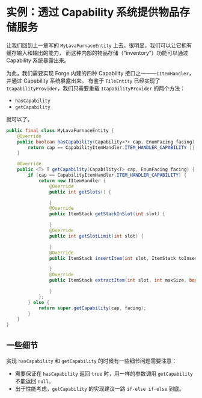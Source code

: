 # 实例：透过 Capability 系统提供物品存储服务

让我们回到上一章写的 `MyLavaFurnaceEntity` 上去。很明显，我们可以让它拥有缓存输入和输出的能力，
而这种内部的物品存储（“inventory”）功能可以通过 Capability 系统暴露出来。

为此，我们需要实现 Forge 内建的四种 Capability 接口之一——`IItemHandler`，并通过 Capability 系统暴露出来。
有鉴于 `TileEntity` 已经实现了 `ICapabilityProvider`，我们只需要重载 `ICapabilityProvider` 的两个方法：

  - `hasCapability`
  - `getCapability`

就可以了。

```java
public final class MyLavaFurnaceEntity {
    @Override
    public boolean hasCapability(Capability<?> cap, EnumFacing facing) {
        return cap == CapabilityItemHandler.ITEM_HANDLER_CAPABILITY || super.hasCapability(cap, facing);
    }

    @Override
    public <T> T getCapability(Capability<T> cap, EnumFacing facing) {
        if (cap == CapabilityItemHandler.ITEM_HANDLER_CAPABILITY) {
            return new IItemHandler {
                @Override
                public int getSlots() {

                }
                @Override
                public ItemStack getStackInSlot(int slot) {

                }
                @Override
                public int getSlotLimit(int slot) {

                }
                @Override
                public ItemStack insertItem(int slot, ItemStack toInsert, boolean simulate) {

                }
                @Override
                public ItemStack extractItem(int slot, int maxSize, boolean simulate) {

                }
            };
        } else {
            return super.getCapability(cap, facing);
        }
    }
}
```

## 一些细节

实现 `hasCapability` 和 `getCapability` 的时候有一些细节问题需要注意：

  - 需要保证在 `hasCapability` 返回 `true` 时，用一样的参数调用 `getCapability` 不能返回 `null`。
  - 出于性能考虑，`getCapability` 的实现建议一路 `if-else if-else` 到底。
